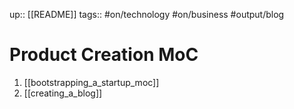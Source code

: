 up:: [[README]]
tags:: #on/technology #on/business #output/blog 

# Product Creation MoC

1. [[bootstrapping_a_startup_moc]]
2. [[creating_a_blog]]